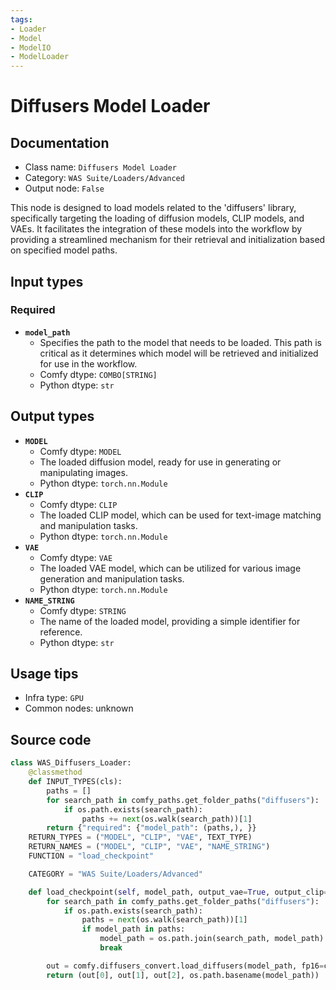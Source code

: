 ```yaml
---
tags:
- Loader
- Model
- ModelIO
- ModelLoader
---
```


# Diffusers Model Loader
## Documentation
- Class name: `Diffusers Model Loader`
- Category: `WAS Suite/Loaders/Advanced`
- Output node: `False`

This node is designed to load models related to the 'diffusers' library, specifically targeting the loading of diffusion models, CLIP models, and VAEs. It facilitates the integration of these models into the workflow by providing a streamlined mechanism for their retrieval and initialization based on specified model paths.
## Input types
### Required
- **`model_path`**
    - Specifies the path to the model that needs to be loaded. This path is critical as it determines which model will be retrieved and initialized for use in the workflow.
    - Comfy dtype: `COMBO[STRING]`
    - Python dtype: `str`
## Output types
- **`MODEL`**
    - Comfy dtype: `MODEL`
    - The loaded diffusion model, ready for use in generating or manipulating images.
    - Python dtype: `torch.nn.Module`
- **`CLIP`**
    - Comfy dtype: `CLIP`
    - The loaded CLIP model, which can be used for text-image matching and manipulation tasks.
    - Python dtype: `torch.nn.Module`
- **`VAE`**
    - Comfy dtype: `VAE`
    - The loaded VAE model, which can be utilized for various image generation and manipulation tasks.
    - Python dtype: `torch.nn.Module`
- **`NAME_STRING`**
    - Comfy dtype: `STRING`
    - The name of the loaded model, providing a simple identifier for reference.
    - Python dtype: `str`
## Usage tips
- Infra type: `GPU`
- Common nodes: unknown


## Source code
```python
class WAS_Diffusers_Loader:
    @classmethod
    def INPUT_TYPES(cls):
        paths = []
        for search_path in comfy_paths.get_folder_paths("diffusers"):
            if os.path.exists(search_path):
                paths += next(os.walk(search_path))[1]
        return {"required": {"model_path": (paths,), }}
    RETURN_TYPES = ("MODEL", "CLIP", "VAE", TEXT_TYPE)
    RETURN_NAMES = ("MODEL", "CLIP", "VAE", "NAME_STRING")
    FUNCTION = "load_checkpoint"

    CATEGORY = "WAS Suite/Loaders/Advanced"

    def load_checkpoint(self, model_path, output_vae=True, output_clip=True):
        for search_path in comfy_paths.get_folder_paths("diffusers"):
            if os.path.exists(search_path):
                paths = next(os.walk(search_path))[1]
                if model_path in paths:
                    model_path = os.path.join(search_path, model_path)
                    break

        out = comfy.diffusers_convert.load_diffusers(model_path, fp16=comfy.model_management.should_use_fp16(), output_vae=output_vae, output_clip=output_clip, embedding_directory=comfy_paths.get_folder_paths("embeddings"))
        return (out[0], out[1], out[2], os.path.basename(model_path))

```
